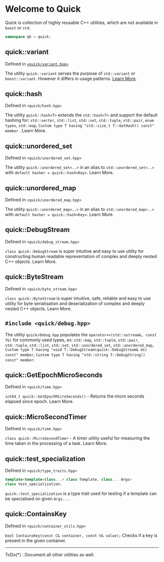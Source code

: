 # Welcome to Quick
Quick is collection of highly reusable C++ utilities, which are not available in `boost` or `std`.
```c++
namespace qk = quick;
```

quick::variant
--------------------------
Defined in [`<quick/variant.hpp>`](docs/variant.md)

The utility `quick::variant` serves the purpose of `std::variant` or `boost::variant`. However it differs in usage patterns. [Learn More](docs/variant.md).



quick::hash
--------------------------
Defined in `<quick/hash.hpp>`

The utility `quick::hash<T>` extends the  `std::hash<T>` and support the default hashing for: `std::vector`, `std::list`,  `std::set`, `std::tuple`, `std::pair`, `enum types`, `std::map`, `Custom type T having "std::size_t T::GetHash() const" member` . Learn More.

quick::unordered_set
--------------------------
Defined in `<quick/unordered_set.hpp>`

The utility `quick::unordered_set<..>` in an alias to `std::unordered_set<..>` with `default hasher = quick::hash<Key>`.
Learn More.


quick::unordered_map
--------------------------
Defined in `<quick/unordered_map.hpp>`

The utility `quick::unordered_map<..>` in an alias to `std::unordered_map<..>` with `default hasher = quick::hash<Key>`. Learn More.


quick::DebugStream
--------------------------
Defined in `<quick/debug_stream.hpp>`

`class quick::DebugStream` is super intuitive and easy to use utility for constructing human readable representation of complex and deeply nested C++ objects. Learn More.

quick::ByteStream
--------------------------
Defined in `<quick/byte_stream.hpp>`

`class quick::ByteStream` is super intuitive, safe, reliable and easy to use utility for byte serialisation and deserialization of complex and deeply nested C++ objects. Learn More.

`#include <quick/debug.hpp>`
--------------------------
 The utility `quick/debug.hpp` populates the
 `operator<<(std::ostream&, const T&)` for commonly used types, ex: `std::map`, `std::tuple`, `std::pair`, `std::tuple`, `std::list`, `std::set`, `std::unordered_set`, `std::unordered_map`, 
 `Custom type T having "void T::DebugStream(quick::DebugStream& ds) const" member`, 
 `Custom type T having "std::string T::DebugString() const" member`. 

quick::GetEpochMicroSeconds
--------------------------
Defined in `<quick/time.hpp>`

`int64_t quick::GetEpochMicroSeconds()` - Returns the micro seconds elapsed since epoch. Learn More.

quick::MicroSecondTimer
--------------------------
Defined in `<quick/time.hpp>`

`class quick::MicroSecondTimer` - A timer utility useful for measuring the time taken in the processing of a task. Learn More.

quick::test_specialization
--------------------------
Defined in `<quick/type_traits.hpp>`

```C++
template<template<class...> class Template, class... Args>
class test_specialization;
```
`quick::test_specialization` is a type trait used for testing if a template can be specialised on given `Args...`. 

quick::ContainsKey
-------------------------
Defined in `<quick/container_utils.hpp>`

`bool ContainsKey(const C& container, const V& value);`
Checks if a key is present in the given container.

------------------------------------------------------------------


ToDo(*) : Document all other utilities as well.

